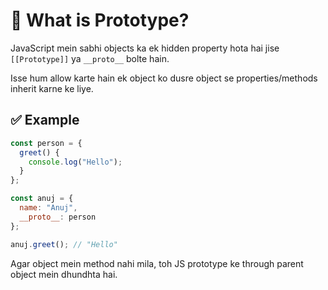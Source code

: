 # 🔹 What is Prototype?

JavaScript mein sabhi objects ka ek hidden property hota hai jise `[[Prototype]]` ya `__proto__` bolte hain.

Isse hum allow karte hain ek object ko dusre object se properties/methods inherit karne ke liye.

## ✅ Example

```js
const person = {
  greet() {
    console.log("Hello");
  }
};

const anuj = {
  name: "Anuj",
  __proto__: person
};

anuj.greet(); // "Hello"
```
Agar object mein method nahi mila, toh JS prototype ke through parent object mein dhundhta hai.
